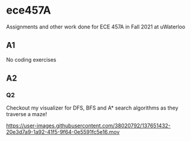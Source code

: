 # ece457A

Assignments and other work done for ECE 457A in Fall 2021 at uWaterloo


## A1
No coding exercises

## A2

### Q2 
Checkout my visualizer for DFS, BFS and A* search algorithms as they traverse a maze!


https://user-images.githubusercontent.com/38020792/137651432-20e3d7a9-1a92-41f5-9f64-0e5591fc5e16.mov

